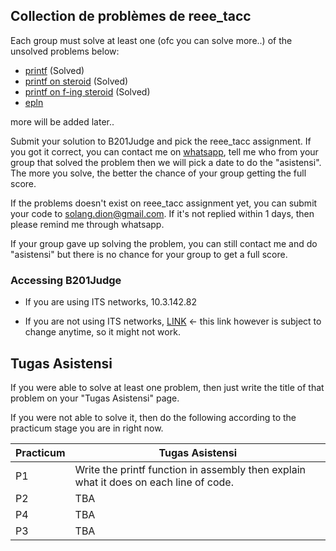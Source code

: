 ## Collection de problèmes de reee_tacc

Each group must solve at least one (ofc you can solve more..) of the unsolved problems below:

- [printf](/reee_tacc/asistensi/problems/printf/index.html) (Solved)
- [printf on steroid](/reee_tacc/asistensi/problems/printfonsteroid/index.html) (Solved)
- [printf on f-ing steroid](/reee_tacc/asistensi/problems/printfonfingsteroid/index.html) (Solved)
- [epln](/reee_tacc/asistensi/problems/epln/index.html)

more will be added later..

Submit your solution to B201Judge and pick the reee_tacc assignment.
If you got it correct, you can contact me on [whatsapp](https://wa.me/6281327522023), tell me who from your group that solved the problem then we will pick a date to do the "asistensi". The more you solve, the better the chance of your group getting the full score.

If the problems doesn't exist on reee_tacc assignment yet, you can submit your code to solang.dion@gmail.com. If it's not replied within 1 days, then please remind me through whatsapp.

If your group gave up solving the problem, you can still contact me and do "asistensi" but there is no chance for your group to get a full score.



### Accessing B201Judge
- If you are using ITS networks, 10.3.142.82

- If you are not using ITS networks, [LINK](https://eight-camels-hunt-103-94-190-18.loca.lt) <- this link however is subject to change anytime, so it might not work.

## Tugas Asistensi
If you were able to solve at least one problem, then just write the title of that problem on your "Tugas Asistensi" page.

If you were not able to solve it, then do the following according to the practicum stage you are in right now.

| Practicum| Tugas Asistensi|
|----------|----------------|
|    P1    | Write the printf function in assembly then explain what it does on each line of code.  |
|    P2    | TBA    |
|    P4    | TBA  |
|    P3    | TBA  |

